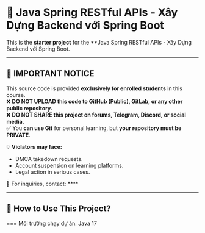 # 🚀 Java Spring RESTful APIs - Xây Dựng Backend với Spring Boot

This is the **starter project** for the **Java Spring RESTful APIs - Xây Dựng Backend với Spring Boot.

---

## 📢 IMPORTANT NOTICE

This source code is provided **exclusively for enrolled students** in this course.  
❌ **DO NOT UPLOAD this code to GitHub (Public), GitLab, or any other public repository.**  
❌ **DO NOT SHARE this project on forums, Telegram, Discord, or social media.**  
✅ You **can use Git** for personal learning, but **your repository must be PRIVATE**.

💡 **Violators may face:**

- DMCA takedown requests.
- Account suspension on learning platforms.
- Legal action in serious cases.

📩 For inquiries, contact: ****

---

## 📖 How to Use This Project?

===
Môi trường chạy dự án: Java 17


